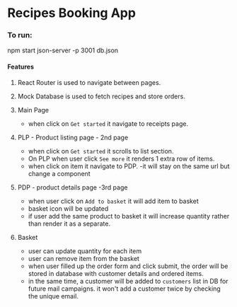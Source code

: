 # Recipes Booking App

### To run:
npm start
json-server -p 3001 db.json

#### Features
1. React Router is used to navigate between pages.
2. Mock Database is used to fetch recipes and store orders.
3. Main Page
    - when click on `Get started` it navigate to receipts page.

4. PLP - Product listing page - 2nd page
    - when click on `Get started` it scrolls to list section.
    - On PLP when user click `See more` it renders 1 extra row of items.
    - when click on item it navigate to PDP.
        -it will stay on the same url but change a component

5. PDP - product details page -3rd page
    - when user click on `Add to basket` it will add item to basket
    - basket icon will be updated
    - if user add the same product to basket it will increase quantity rather than render it as a separate.

6. Basket
    - user can update quantity for each item
    - user can remove item from the basket
    - when user filled up the order form and click submit, the order will be stored in database with customer details and ordered items.
    - in the same time, a customer will be added to `customers` list in DB for future mail campaigns. 
    it won't add a customer twice by checking the unique email.
        